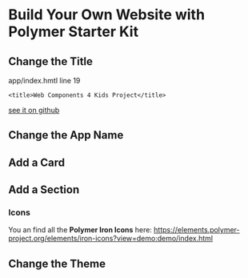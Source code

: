 # Build Your Own Website with Polymer Starter Kit

## Change the Title
app/index.hmtl line 19

```<title>Web Components 4 Kids Project</title>```

[see it on github](https://github.com/kevinnilson/polymer-starter-kit/commit/baf72b4299ce2d5983f0b95f25cf83b2d32fa4e8)

## Change the App Name

## Add a Card

## Add a Section
### Icons
You an find all the **Polymer Iron Icons** here:
https://elements.polymer-project.org/elements/iron-icons?view=demo:demo/index.html

## Change the Theme